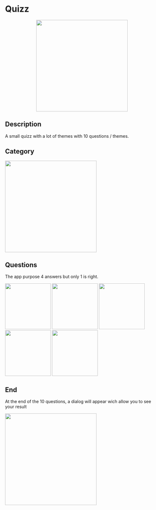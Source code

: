 # Quizz

<p align="center">
  <img src="https://github.com/Alexandre-Vernet/Quizz/assets/72151831/a3becd85-64b5-4b88-a319-2cafb06ed80e"
    width="300px">
</p>



## Description
A small quizz with a lot of themes with 10 questions / themes.


## Category


<img src="https://github.com/Alexandre-Vernet/Quizz/assets/72151831/873434fd-318d-4713-8970-693d275fdddb"
  width="300px">


## Questions


The app purpose 4 answers but only 1 is right.

<img src="https://github.com/Alexandre-Vernet/Quizz/assets/72151831/efa8a1bb-8091-4df0-96f7-8b611060c106"
  width="150px">
<img src="https://github.com/Alexandre-Vernet/Quizz/assets/72151831/cba52fa2-049b-4125-8e3d-33f1fc2f6e53"
  width="150px">
<img src="https://github.com/Alexandre-Vernet/Quizz/assets/72151831/0dc04ea5-c083-459c-97af-1936e0e8c3ad"
  width="150px">
<img src="https://github.com/Alexandre-Vernet/Quizz/assets/72151831/a7b83eb6-2dbd-4c05-8226-10a71d740473"
  width="150px">
<img src="https://github.com/Alexandre-Vernet/Quizz/assets/72151831/6be0e6d0-3e22-40fe-8e23-536f806232f7"
  width="150px">


## End

At the end of the 10 questions, a dialog will appear wich allow you to see your result

<img src="https://github.com/Alexandre-Vernet/Quizz/assets/72151831/50b51ee0-8950-489a-aeaa-347ff7afc61a"
  width="300px">


